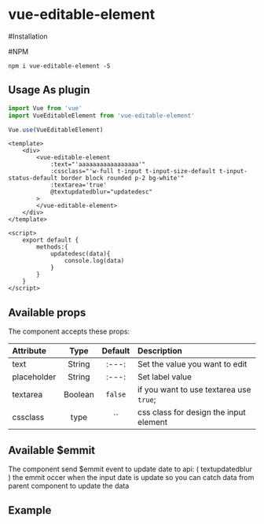 # vue-editable-element

#Installation

#NPM
```
npm i vue-editable-element -S
```

## Usage As plugin
```js
import Vue from 'vue'
import VueEditableElement from 'vue-editable-element'

Vue.use(VueEditableElement)
```

```vue
<template>
    <div>
		<vue-editable-element 
	    	:text="'aaaaaaaaaaaaaaaaa'"
	    	:cssclass="'w-full t-input t-input-size-default t-input-status-default border block rounded p-2 bg-white'"
	    	:textarea='true'
	    	@textupdatedblur="updatedesc"
	    >
	    </vue-editable-element>
    </div>
</template>

<script>
    export default {
        methods:{
        	updatedesc(data){
        		console.log(data)
        	}
        }
    }
</script>
```

## Available props
The component accepts these props:

| Attribute        | Type                   | Default     	| Description       |
| :---             | :---:                  | :---:       	| :---              |
| text  		   | String                 | :---: 	    | Set the value you want to edit
| placeholder      | String                 | :---:		 	| Set label value    
| textarea         | Boolean                | `false`      	| if you want to use textarea use `true`; |
| cssclass         | type                   | ``      	    | css class for design the input element |

## Available $emmit
The component send $emmit event to update date to api:
( textupdatedblur ) the emmit occer when the input date is update so you can catch data from parent component to update the data

## Example

<template>
  <div id="app">
    <vue-editable-element :text="text" :textarea="textarea=='textarea' ? true : false" :cssclass="'text'" @textupdatedblur="updatetxt"></vue-editable-element>
    <label for="">
        Input Filed? 
        <input type="radio" name="df" v-model="textarea" value="input">
    </label>
    <label for="">
        Textarea Filed? 
        <input type="radio" name="df" v-model="textarea" value="textarea">
    </label>

    <vue-editable-element :text="text" :textarea="textarea=='textarea' ? true : false" :cssclass="'text'" @textupdatedblur="updatetxt"></vue-editable-element>
  </div>
</template>

<script>
export default {
    name: 'App',
    data: function(){
        return {
            textarea:'',
            text: 'Enter to edit dummy text', // empty place holder .. replace with your own localization for default
        }
    },
    methods: {
        updatetxt(d){
            this.text = d
            console.log(d);
        }
    }
}
</script>



